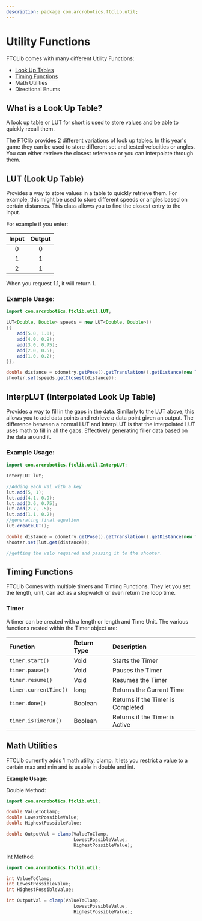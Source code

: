 ```yaml
---
description: package com.arcrobotics.ftclib.util;
---
```


# Utility Functions

FTCLib comes with many different Utility Functions:

* [Look Up Tables](https://docs.ftclib.org/ftclib/v/v1.1.0/features/util#what-is-a-look-up-table)
* [Timing Functions](https://docs.ftclib.org/ftclib/v/v1.1.0/features/util#timing-functions)
* Math Utilities
* Directional Enums

## What is a Look Up Table?

A look up table or LUT for short is used to store values and be able to quickly recall them.

The FTClib provides 2 different variations of look up tables. In this year's game they can be used to store different set and tested velocities or angles. You can either retrieve the closest reference or you can interpolate through them.

## LUT \(Look Up Table\)

Provides a way to store values in a table to quickly retrieve them. For example, this might be used to store different speeds or angles based on certain distances. This class allows you to find the closest entry to the input. 

For example if you enter:

| Input | Output |
| :---: | :---: |
| 0 | 0 |
| 1 | 1 |
| 2 | 1 |

When you request 1.1, it will return 1.

### Example Usage:

```java
import com.arcrobotics.ftclib.util.LUT;

LUT<Double, Double> speeds = new LUT<Double, Double>()
{{
    add(5.0, 1.0);
    add(4.0, 0.9);
    add(3.0, 0.75);
    add(2.0, 0.5);
    add(1.0, 0.2);
}};

double distance = odometry.getPose().getTranslation().getDistance(new Translation2d(5, 10));
shooter.set(speeds.getClosest(distance));
```

## InterpLUT \(Interpolated Look Up Table\)

Provides a way to fill in the gaps in the data. Similarly to the LUT above, this allows you to add data points and retrieve a data point given an output. The difference between a normal LUT and InterpLUT is that the interpolated LUT uses math to fill in all the gaps. Effectively generating filler data based on the data around it.

### Example Usage:

```java
import com.arcrobotics.ftclib.util.InterpLUT;

InterpLUT lut;

//Adding each val with a key
lut.add(5, 1);
lut.add(4.1, 0.9);
lut.add(3.6, 0.75);
lut.add(2.7, .5);
lut.add(1.1, 0.2);
//generating final equation
lut.createLUT();

double distance = odometry.getPose().getTranslation().getDistance(new Translation2d(5, 10));
shooter.set(lut.get(distance));

//getting the velo required and passing it to the shooter.
```

## Timing Functions

FTCLib Comes with multiple timers and Timing Functions. They let you set the length, unit, can act as a stopwatch or even return the loop time.

### Timer

A timer can be created with a length or length and Time Unit. The various functions nested within the Timer object are: 

| Function | Return Type | Description |
| :--- | :--- | :--- |
| `timer.start()` | Void | Starts the Timer |
| `timer.pause()` | Void | Pauses the Timer |
| `timer.resume()` | Void | Resumes the Timer |
| `timer.currentTime()` | long | Returns the Current Time |
| `timer.done()` | Boolean | Returns if the Timer is Completed |
| `timer.isTimerOn()` | Boolean | Returns if the Timer is Active |

## Math Utilities

FTCLib currently adds 1 math utility, clamp. It lets you restrict a value to a certain max and min and is usable in double and int. 

**Example Usage:** 

Double Method:

```java
import com.arcrobotics.ftclib.util;

double ValueToClamp;
double LowestPossibleValue;
double HighestPossibleValue;

double OutputVal = clamp(ValueToClamp,
                         LowestPossibleValue,
                         HighestPossibleValue);
```

Int Method:

```java
import com.arcrobotics.ftclib.util;

int ValueToClamp;
int LowestPossibleValue;
int HighestPossibleValue;

int OutputVal = clamp(ValueToClamp,
                         LowestPossibleValue,
                         HighestPossibleValue);
```


